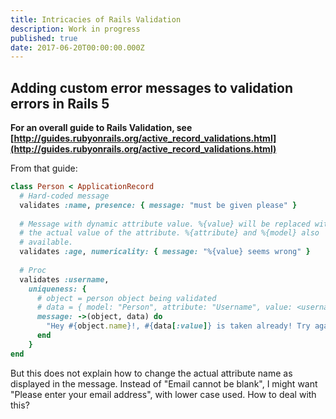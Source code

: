 ```yaml
---
title: Intricacies of Rails Validation
description: Work in progress
published: true
date: 2017-06-20T00:00:00.000Z
---
```

## Adding custom error messages to validation errors in Rails 5

**For an overall guide to Rails Validation, see [http://guides.rubyonrails.org/active_record_validations.html](http://guides.rubyonrails.org/active_record_validations.html)**

From that guide:

```ruby
class Person < ApplicationRecord
  # Hard-coded message
  validates :name, presence: { message: "must be given please" }
 
  # Message with dynamic attribute value. %{value} will be replaced with
  # the actual value of the attribute. %{attribute} and %{model} also
  # available.
  validates :age, numericality: { message: "%{value} seems wrong" }
 
  # Proc
  validates :username,
    uniqueness: {
      # object = person object being validated
      # data = { model: "Person", attribute: "Username", value: <username> }
      message: ->(object, data) do
        "Hey #{object.name}!, #{data[:value]} is taken already! Try again #{Time.zone.tomorrow}"
      end
    }
end
```

But this does not explain how to change the actual attribute name as displayed in the message. Instead of "Email cannot be blank", I might want "Please enter your email address", with lower case used. How to deal with this?
